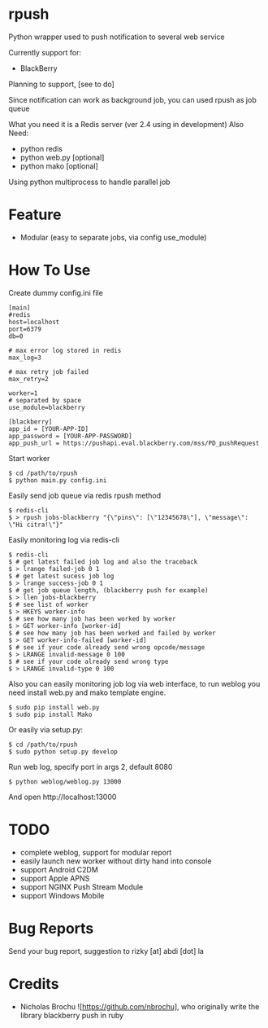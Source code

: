rpush
=====

Python wrapper used to push notification to several web service

Currently support for:

 * BlackBerry

Planning to support, [see to do]
 
Since notification can work as background job, you can used rpush as job queue

What you need it is a Redis server (ver 2.4 using in development)
Also Need:

 * python redis
 * python web.py [optional]
 * python mako [optional]
 
Using python multiprocess to handle parallel job

Feature
=======

 * Modular (easy to separate jobs, via config use_module)

How To Use
==========

Create dummy config.ini file

    [main]
    #redis
    host=localhost
    port=6379
    db=0
    
    # max error log stored in redis
    max_log=3
    
    # max retry job failed
    max_retry=2
    
    worker=1
    # separated by space
    use_module=blackberry
    
    [blackberry]
    app_id = [YOUR-APP-ID]
    app_password = [YOUR-APP-PASSWORD]
    app_push_url = https://pushapi.eval.blackberry.com/mss/PD_pushRequest
    
Start worker

    $ cd /path/to/rpush
    $ python main.py config.ini
    
Easily send job queue via redis rpush method

    $ redis-cli
    $ > rpush jobs-blackberry "{\"pins\": [\"12345678\"], \"message\": \"Hi citra!\"}"
    
Easily monitoring log via redis-cli

    $ redis-cli
    $ # get latest failed job log and also the traceback
    $ > lrange failed-job 0 1
    $ # get latest sucess job log
    $ > lrange success-job 0 1
    $ # get job queue length, (blackberry push for example)
    $ > llen jobs-blackberry
    $ # see list of worker
    $ > HKEYS worker-info
    $ # see how many job has been worked by worker
    $ > GET worker-info [worker-id]
    $ # see how many job has been worked and failed by worker
    $ > GET worker-info-failed [worker-id]
    $ # see if your code already send wrong opcode/message
    $ > LRANGE invalid-message 0 100
    $ # see if your code already send wrong type
    $ > LRANGE invalid-type 0 100

Also you can easily monitoring job log via web interface,
to run weblog you need install web.py and mako template engine.

    $ sudo pip install web.py
    $ sudo pip install Mako

Or easily via setup.py:

    $ cd /path/to/rpush
    $ sudo python setup.py develop

Run web log, specify port in args 2, default 8080

    $ python weblog/weblog.py 13000

And open http://localhost:13000

TODO
====

 * complete weblog, support for modular report
 * easily launch new worker without dirty hand into console
 * support Android C2DM
 * support Apple APNS
 * support NGINX Push Stream Module
 * support Windows Mobile
 
Bug Reports
===========

Send your bug report, suggestion to rizky [at] abdi [dot] la

Credits
=======

 * Nicholas Brochu ![https://github.com/nbrochu], who originally write the library blackberry push in ruby
